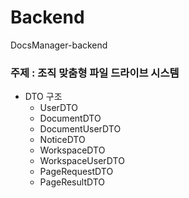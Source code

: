 # Backend
DocsManager-backend
### 주제 : 조직 맞춤형 파일 드라이브 시스템
+ DTO 구조
  + UserDTO
  + DocumentDTO
  + DocumentUserDTO
  + NoticeDTO
  + WorkspaceDTO
  + WorkspaceUserDTO
  + PageRequestDTO
  + PageResultDTO
